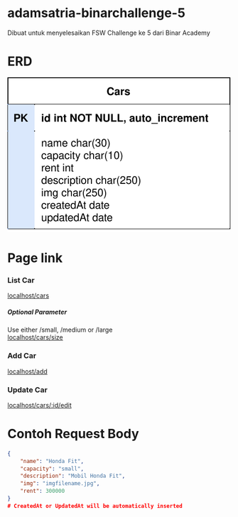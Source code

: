 # adamsatria-binarchallenge-5

Dibuat untuk menyelesaikan FSW Challenge ke 5 dari Binar Academy

# ERD

![ERD DB](bcr_db.svg)

# Page link

### List Car
[localhost/cars](https://localhost/cars)  
##### Optional Parameter  
Use either /small, /medium or /large   
[localhost/cars/size](https://localhost/cars/small)  
### Add Car
[localhost/add](https://localhost/add)   
### Update Car
[localhost/cars/:id/edit](https://localhost/cars/1/edit)   


# Contoh Request Body

```json
{
    "name": "Honda Fit",
    "capacity": "small",
    "description": "Mobil Honda Fit",
    "img": "imgfilename.jpg",
    "rent": 300000
}
# CreatedAt or UpdatedAt will be automatically inserted

```
